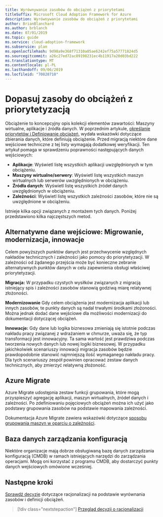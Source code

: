 ```yaml
---
title: Wyrównywanie zasobów do obciążeń z priorytetami
titleSuffix: Microsoft Cloud Adoption Framework for Azure
description: Wyrównywanie zasobów do obciążeń z priorytetami
author: BrianBlanchard
ms.author: brblanch
ms.date: 07/01/2019
ms.topic: guide
ms.service: cloud-adoption-framework
ms.subservice: plan
ms.openlocfilehash: 9d98a9e368f71310a05ae6242ef75a57771824d5
ms.sourcegitcommit: a26c27ed72ac89198231ec4b11917a20d03bd222
ms.translationtype: MT
ms.contentlocale: pl-PL
ms.lasthandoff: 09/06/2019
ms.locfileid: "70828710"
---
```

# <a name="align-assets-to-prioritized-workloads"></a>Dopasuj zasoby do obciążeń z priorytetyzacją

Obciążenie to koncepcyjny opis kolekcji elementów zawartości: Maszyny wirtualne, aplikacje i źródła danych. W poprzednim artykule, [określanie priorytetów i Definiowanie obciążeń](./workloads.md), wydała wskazówki dotyczące zbierania danych, które definiują obciążenie. Przed migracją niektóre dane wejściowe techniczne z tej listy wymagają dodatkowej weryfikacji. Ten artykuł pomaga w sprawdzeniu poprawności następujących danych wejściowych:

- **Aplikacje**: Wyświetl listę wszystkich aplikacji uwzględnionych w tym obciążeniu.
- **Maszyny wirtualne/serwery**: Wyświetl listę wszystkich maszyn wirtualnych lub serwerów uwzględnionych w obciążeniu.
- **Źródła danych**: Wyświetl listę wszystkich źródeł danych uwzględnionych w obciążeniu.
- **Zależności**: Wyświetl listę wszystkich zależności zasobów, które nie są uwzględnione w obciążeniu.

Istnieje kilka opcji związanych z montażem tych danych. Poniżej przedstawiono kilka najczęstszych metod.

## <a name="alternative-inputs-migrate-modernize-innovate"></a>Alternatywne dane wejściowe: Migrowanie, modernizacja, innowacje

Celem powyższych punktów danych jest przechwycenie względnych nakładów technicznych i zależności jako pomocy do priorytetyzacji. W zależności od żądanego przejścia może być konieczne zebranie alternatywnych punktów danych w celu zapewnienia obsługi właściwej priorytetyzacji.

**Migracja:** W przypadku czystych wysiłków związanych z migracją istniejący spis i zależności zasobów stanowią godziwą miarę relatywnej złożoności.

**Modernizowanie** Gdy celem obciążenia jest modernizacja aplikacji lub innych zasobów, te punkty danych są nadal trwałymi środkami złożoności. Można jednak dodać dane wejściowe dla możliwości modernizacji do dokumentacji dotyczącej obciążeń.

**Innowacje:** Gdy dane lub logika biznesowa zmieniają się istotnie podczas nakładu pracy związanej z wdrażaniem w chmurze, uważa się, że typ transformacji jest innowacyjny. Ta sama wartość jest prawdziwa podczas tworzenia nowych danych lub nowej logiki biznesowej. W przypadku jakichkolwiek scenariuszy innowacji migracja zasobów będzie prawdopodobnie stanowić najmniejszą ilość wymaganego nakładu pracy. Dla tych scenariuszy zespół powinien opracować zestaw danych technicznych, aby zmierzyć relatywną złożoność.

## <a name="azure-migrate"></a>Azure Migrate

Azure Migrate udostępnia zestaw funkcji grupowania, które mogą przyspieszyć agregację aplikacji, maszyn wirtualnych, źródeł danych i zależności. Po zdefiniowaniu pojęciowych obciążeń można ich użyć jako podstawy grupowania zasobów na podstawie mapowania zależności.

Dokumentacja Azure Migrate zawiera wskazówki dotyczące [sposobu grupowania maszyn w oparciu o zależności](https://docs.microsoft.com/azure/migrate/how-to-create-group-machine-dependencies).

## <a name="configuration-management-database"></a>Baza danych zarządzania konfiguracją

Niektóre organizacje mają dobrze obsługiwaną bazę danych zarządzania konfiguracją (CMDB) w ramach istniejących narzędzi do zarządzania operacjami. Mogą oni korzystać z programu CMDB, aby dostarczyć punkty danych wejściowych omówione wcześniej.

## <a name="next-steps"></a>Następne kroki

[Sprawdź decyzje](./review-rationalization.md) dotyczące racjonalizacji na podstawie wyrównania zasobów i definicji obciążeń.

> [!div class="nextstepaction"]
> [Przegląd decyzji o racjonalizacji](./review-rationalization.md)
